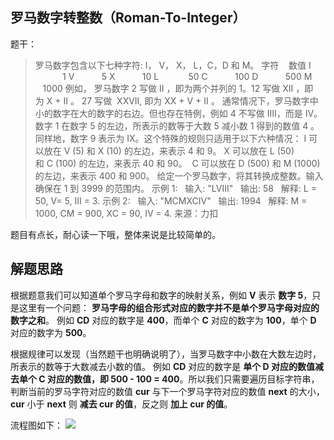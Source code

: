 ## 罗马数字转整数（Roman-To-Integer）
题干：
>罗马数字包含以下七种字符: I， V， X， L，C，D 和 M。
字符 &nbsp;&nbsp;  数值 
I     &nbsp;&nbsp;&nbsp;&nbsp;&nbsp;&nbsp;  &nbsp;&nbsp;&nbsp;    1
V     &nbsp;&nbsp;&nbsp;&nbsp;&nbsp;&nbsp;&nbsp;&nbsp;&nbsp;     5
X     &nbsp;&nbsp;&nbsp;&nbsp;&nbsp;&nbsp;&nbsp; &nbsp;      10
L     &nbsp;&nbsp;&nbsp;&nbsp;&nbsp;&nbsp;&nbsp;&nbsp; &nbsp;    50
C     &nbsp;&nbsp;&nbsp;&nbsp;&nbsp;&nbsp;&nbsp; &nbsp;       100
D     &nbsp;&nbsp;&nbsp;&nbsp;&nbsp;&nbsp;&nbsp;&nbsp;&nbsp;         500
M     &nbsp;&nbsp;&nbsp;&nbsp; &nbsp;&nbsp;        1000
例如， 罗马数字 2 写做 II ，即为两个并列的 1。12 写做 XII ，即为 X + II 。 27 写做  XXVII, 即为 XX + V + II 。
通常情况下，罗马数字中小的数字在大的数字的右边。但也存在特例，例如 4 不写做 IIII，而是 IV。数字 1 在数字 5 的左边，所表示的数等于大数 5 减小数 1 得到的数值 4 。同样地，数字 9 表示为 IX。这个特殊的规则只适用于以下六种情况：
I 可以放在 V (5) 和 X (10) 的左边，来表示 4 和 9。
X 可以放在 L (50) 和 C (100) 的左边，来表示 40 和 90。 
C 可以放在 D (500) 和 M (1000) 的左边，来表示 400 和 900。
给定一个罗马数字，将其转换成整数。输入确保在 1 到 3999 的范围内。
示例 1:
&nbsp;&nbsp;输入: "LVIII"
&nbsp;&nbsp;输出: 58
&nbsp;&nbsp;解释: L = 50, V= 5, III = 3.
示例 2:
&nbsp;&nbsp;输入: "MCMXCIV"
&nbsp;&nbsp;输出: 1994
&nbsp;&nbsp;解释: M = 1000, CM = 900, XC = 90, IV = 4.
来源：力扣

题目有点长，耐心读一下哦，整体来说是比较简单的。

## 解题思路
根据题意我们可以知道单个罗马字母和数字的映射关系，例如 **V** 表示 **数字 5**，只是这里有一个问题： **罗马字母的组合形式对应的数字并不是单个罗马字母对应的数字之和**。 例如 **CD** 对应的数字是 **400**，而单个 **C** 对应的数字为 **100**，单个 **D** 对应的数字为 **500**。

根据规律可以发现（当然题干也明确说明了），当罗马数字中小数在大数左边时，所表示的数等于大数减去小数的值。 例如 **CD** 对应的数字是 **单个 D 对应的数值减去单个 C 对应的数值，即 500 - 100 = 400**。所以我们只需要遍历目标字符串，判断当前的罗马字符对应的数值 **cur** 与下一个罗马字符对应的数值 **next** 的大小，**cur** 小于 **next** 则 **减去 cur 的值**，反之则 **加上 cur 的值**。

流程图如下：
![](https://cdn.learnku.com/uploads/images/202004/23/21280/6Ys5DzmU6K.jpg!large)

